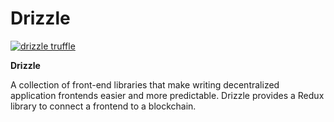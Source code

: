 # Drizzle

[![drizzle truffle](https://ethereum.consensys.net/hs-fs/hubfs/drizzle%20truffle.png?width=244&name=drizzle%20truffle.png)](http://bit.ly/drizzle-devportal)

**Drizzle**

A collection of front-end libraries that make writing decentralized application  frontends easier and more predictable. Drizzle provides a Redux library to connect a frontend to a blockchain. 

